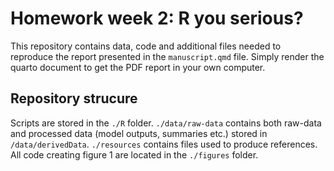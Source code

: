 # Homework week 2: R you serious?

This repository contains data, code and additional files needed to reproduce the report presented in the `manuscript.qmd` file. Simply render the quarto document to get the PDF report in your own computer.

## Repository strucure

Scripts are stored in the `./R` folder. `./data/raw-data` contains both raw-data and processed data (model outputs, summaries etc.) stored in `/data/derivedData`. `./resources` contains files used to produce references. All code creating figure 1 are located in the `./figures` folder.
